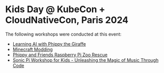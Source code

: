 # Kids Day @ KubeCon + CloudNativeCon, Paris 2024

The following workshops were conducted at this event:

* [Learning AI with Phippy the Giraffe](learning-ai,md)
* [Minecraft Modding](minecraft-modding.md)
* [Phippy and Friends Raspberry Pi Zoo Rescue](raspberry-pi.md)
* [Sonic Pi Workshop for Kids - Unleashing the Magic of Music Through Code](sonic-pi.md)
